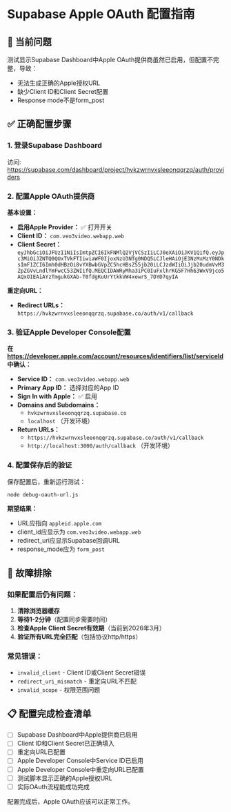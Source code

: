 # Supabase Apple OAuth 配置指南

## 🚨 当前问题
测试显示Supabase Dashboard中Apple OAuth提供商虽然已启用，但配置不完整，导致：
- 无法生成正确的Apple授权URL
- 缺少Client ID和Client Secret配置
- Response mode不是form_post

## ✅ 正确配置步骤

### 1. 登录Supabase Dashboard
访问: https://supabase.com/dashboard/project/hvkzwrnvxsleeonqqrzq/auth/providers

### 2. 配置Apple OAuth提供商

**基本设置：**
- **启用Apple Provider：** ✅ 打开开关
- **Client ID：** `com.veo3video.webapp.web`
- **Client Secret：** `eyJhbGciOiJFUzI1NiIsImtpZCI6IkFNMlQ2VjVCSzIiLCJ0eXAiOiJKV1QifQ.eyJpc3MiOiJZNTQ0QUxTVkFTIiwiaWF0IjoxNzU3NTg0NDQ5LCJleHAiOjE3NzMxMzY0NDksImF1ZCI6Imh0dHBzOi8vYXBwbGVpZC5hcHBsZS5jb20iLCJzdWIiOiJjb20udmVvM3ZpZGVvLndlYmFwcC53ZWIifQ.MEQCIDAWRyMha3iPC0IuFxlhrKG5F7Hh63WxV9jco5AQxOIEAiAYzTmgukGXAb-T0fdgKuUrYtkkVW4xewrS_7DYD7qyIA`

**重定向URL：**
- **Redirect URLs：** `https://hvkzwrnvxsleeonqqrzq.supabase.co/auth/v1/callback`

### 3. 验证Apple Developer Console配置

**在 https://developer.apple.com/account/resources/identifiers/list/serviceId 中确认：**

- **Service ID：** `com.veo3video.webapp.web`
- **Primary App ID：** 选择对应的App ID
- **Sign In with Apple：** ✅ 启用
- **Domains and Subdomains：** 
  - `hvkzwrnvxsleeonqqrzq.supabase.co`
  - `localhost` （开发环境）
- **Return URLs：**
  - `https://hvkzwrnvxsleeonqqrzq.supabase.co/auth/v1/callback`
  - `http://localhost:3000/auth/callback` （开发环境）

### 4. 配置保存后的验证

保存配置后，重新运行测试：
```bash
node debug-oauth-url.js
```

**期望结果：**
- URL应指向 `appleid.apple.com`
- client_id应显示为 `com.veo3video.webapp.web`
- redirect_uri应显示Supabase回调URL
- response_mode应为 `form_post`

## 🔧 故障排除

### 如果配置后仍有问题：

1. **清除浏览器缓存**
2. **等待1-2分钟**（配置同步需要时间）
3. **检查Apple Client Secret有效期**（当前到2026年3月）
4. **验证所有URL完全匹配**（包括协议http/https）

### 常见错误：
- `invalid_client` - Client ID或Client Secret错误
- `redirect_uri_mismatch` - 重定向URL不匹配
- `invalid_scope` - 权限范围问题

## 📋 配置完成检查清单

- [ ] Supabase Dashboard中Apple提供商已启用
- [ ] Client ID和Client Secret已正确填入
- [ ] 重定向URL已配置
- [ ] Apple Developer Console中Service ID已启用
- [ ] Apple Developer Console中重定向URL已配置  
- [ ] 测试脚本显示正确的Apple授权URL
- [ ] 实际OAuth流程能成功完成

配置完成后，Apple OAuth应该可以正常工作。